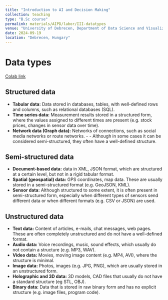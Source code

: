 ```yaml
---
title: "Introduction to AI and Decision Making"
collection: teaching
type: "B.Sc course"
permalink: materials/AIPD/labor/III-datatypes
venue: "University of Debrecen, Department of Data Science and Visualization"
date: 2024-09-19
location: "Debrecen, Hungary"
---
```


# Data types

[Colab link](https://colab.research.google.com/drive/1XYExe3U5C8AEY6ZtNeqyw2aF2U_FzKK6)

##  Structured data

- **Tabular data:** Data stored in databases, tables, with well-defined rows and columns, such as relational databases (SQL).
- **Time series data:** Measurement results stored in a structured form, where the values ​​assigned to different times are present (e.g. stock prices, changes in sensor data over time).
- **Network data (Graph data):** Networks of connections, such as social media networks or route networks. - - Although in some cases it can be considered semi-structured, they often have a well-defined structure.

## Semi-structured data

- **Document-based data:** data in XML, JSON format, which are structured at a certain level, but not in a rigid tabular format.
- **Spatial (geospatial) data:** GPS coordinates, map data. These are usually stored in a semi-structured format (e.g. GeoJSON, KML).
- **Sensor data:** Although structured to some extent, it is often present in semi-structured form, especially when different types of sensors send different data or when different formats (e.g. CSV or JSON) are used.

## Unstructured data

- **Text data:** Content of articles, e-mails, chat messages, web pages. These are often completely unstructured and do not have a well-defined format.
- **Audio data:** Voice recordings, music, sound effects, which usually do not contain a structure (e.g. MP3, WAV).
- **Video data:** Movies, moving image content (e.g. MP4, AVI), where the structure is minimal.
- **Image data:** Photos, images (e.g. JPG, PNG), which are usually stored in an unstructured form.
- **Holographic and 3D data:** 3D models, CAD files that usually do not have a standard structure (eg STL, OBJ).
- **Binary data:** Data that is stored in raw binary form and has no explicit structure (e.g. image files, program code).